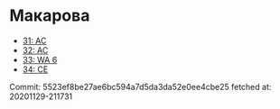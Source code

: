 # Макарова
- [31: AC](31.md)
- [32: AC](32.md)
- [33: WA 6](33.md)
- [34: CE](34.md)

Commit: 5523ef8be27ae6bc594a7d5da3da52e0ee4cbe25
 fetched at: 20201129-211731
